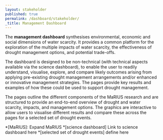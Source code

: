 ```yaml
---
layout: stakeholder
published: true
permalink: /dashboard/stakeholder/
_title: Management Dashboard
---
```


The **management dashboard** synthesises environmental, economic and social dimensions of water scarcity. It provides a common platform for the exploration of the multiple impacts of water scarcity, the effectiveness of drought management options, and potential trade-offs.

The dashboard is designed to be non-technical (with technical aspects available via the science dashboard), to enable the user to readily understand, visualise, explore, and compare likely outcomes arising from applying pre-existing drought management arrangements and/or enhanced or innovative management strategies. The pages provide key results and examples of how these could be used to support drought management.

The pages outline the different components of the MaRIUS research and are structured to provide an end-to-end overview of drought and water scarcity, impacts, and management options. The graphics are interactive to allow users to visualise different results and compare these across the pages for a selected set of drought events.


*[MaRIUS]: Expand MaRIUS
*[science dashboard] Link to science dashboard here
*[selected set of drought events] define here